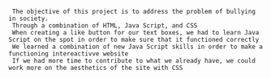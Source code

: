      The objective of this project is to address the problem of bullying in society.
     Through a combination of HTML, Java Script, and CSS
     When creating a like button for our text boxes, we had to learn Java Script on the spot in order to make sure that it functioned correctly 
     We learned a combination of new Java Script skills in order to make a functioning intereactivve website
     If we had more time to contribute to what we already have, we could work more on the aesthetics of the site with CSS